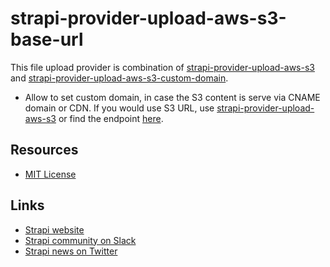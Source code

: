 # strapi-provider-upload-aws-s3-base-url

This file upload provider is combination of [strapi-provider-upload-aws-s3](https://github.com/strapi/strapi/blob/master/packages/strapi-provider-upload-aws-s3/) and [strapi-provider-upload-aws-s3-custom-domain](https://github.com/kkpoon/strapi-provider-upload-aws-s3-custom-domain/). 

- Allow to set custom domain, in case the S3 content is serve via CNAME domain 
or CDN. If you would use S3 URL, use [strapi-provider-upload-aws-s3](https://github.com/strapi/strapi/blob/master/packages/strapi-provider-upload-aws-s3/) or find the endpoint [here](https://docs.aws.amazon.com/general/latest/gr/rande.html).

## Resources

- [MIT License](LICENSE.md)

## Links

- [Strapi website](http://strapi.io/)
- [Strapi community on Slack](http://slack.strapi.io)
- [Strapi news on Twitter](https://twitter.com/strapijs)
